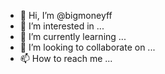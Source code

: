 - 👋 Hi, I’m @bigmoneyff
- 👀 I’m interested in ...
- 🌱 I’m currently learning ...
- 💞️ I’m looking to collaborate on ...
- 📫 How to reach me ...

<!---
bigmoneyff/bigmoneyff is a ✨ special ✨ repository because its `README.md` (this file) appears on your GitHub profile.
You can click the Preview link to take a look at your changes.
--->
